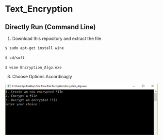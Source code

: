 # Text_Encryption

## Directly Run (Command Line)

1) Download this repository and extract the file

```console
$ sudo apt-get install wine

$ cd/soft

$ wine Encryption_Algo.exe

```
3) Choose Options Accordinagly

![Screenshot](Enc_Alg.PNG)
